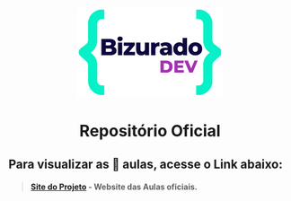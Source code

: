 <p align="center">
      <img src="img\web-site\logo-home2.png" alt="Logo-bizuradodev" width="260" height="160">
  
  <h1 align="center">Repositório Oficial</h1>
</p>

## Para visualizar as 📕 aulas, acesse o Link abaixo:
 
> ####  [Site do Projeto](https://rodrusantu-dev.github.io/Bizurado-Dev/) - Website das Aulas oficiais.
